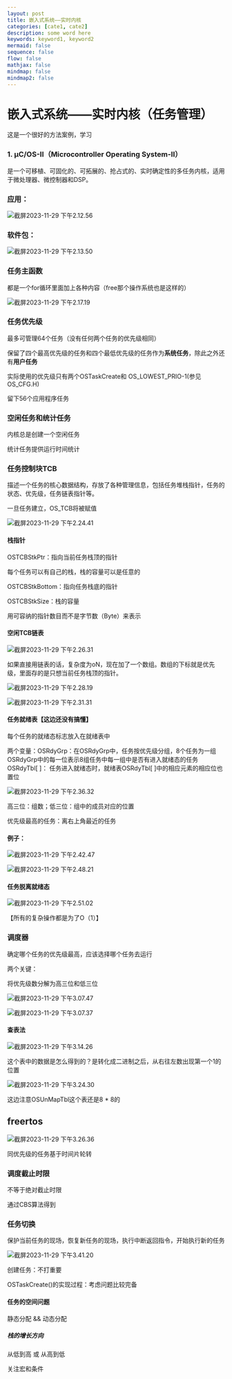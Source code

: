 ```yaml
---
layout: post
title: 嵌入式系统——实时内核
categories: [cate1, cate2]
description: some word here
keywords: keyword1, keyword2
mermaid: false
sequence: false
flow: false
mathjax: false
mindmap: false
mindmap2: false
---
```


# 嵌入式系统——实时内核（任务管理）

这是一个很好的方法案例，学习

### 1. µC/OS-II（Microcontroller Operating System-II）

是一个可移植、可固化的、可拓展的、抢占式的、实时确定性的多任务内核，适用于微处理器、微控制器和DSP。

### 应用：

![截屏2023-11-29 下午2.12.56](https://github.com/ShadowOnYOU/images/blob/main/test202311291412927.png?raw=true)

### 软件包：

![截屏2023-11-29 下午2.13.50](https://github.com/ShadowOnYOU/images/blob/main/test202311291413740.png?raw=true)

### 任务主函数

都是一个for循环里面加上各种内容（free那个操作系统也是这样的）

![截屏2023-11-29 下午2.17.19](https://github.com/ShadowOnYOU/images/blob/main/test202311291417936.png?raw=true)

### 任务优先级

最多可管理64个任务（没有任何两个任务的优先级相同）

保留了四个最高优先级的任务和四个最低优先级的任务作为**系统任务**，除此之外还有**用户任务**

实际使用的优先级只有两个OSTaskCreate和 OS_LOWEST_PRIO-1(参见OS_CFG.H)

留下56个应用程序任务

### 空闲任务和统计任务

内核总是创建一个空闲任务

统计任务提供运行时间统计

### 任务控制块TCB

描述一个任务的核心数据结构，存放了各种管理信息，包括任务堆栈指针，任务的状态、优先级，任务链表指针等。

一旦任务建立，OS_TCB将被赋值

![截屏2023-11-29 下午2.24.41](https://github.com/ShadowOnYOU/images/blob/main/test202311291424134.png?raw=true)

#### 栈指针

OSTCBStkPtr：指向当前任务栈顶的指针

每个任务可以有自己的栈，栈的容量可以是任意的 

OSTCBStkBottom：指向任务栈底的指针

OSTCBStkSize：栈的容量 

用可容纳的指针数目而不是字节数（Byte）来表示

#### 空闲TCB链表

![截屏2023-11-29 下午2.26.31](https://github.com/ShadowOnYOU/images/blob/main/test202311291426117.png?raw=true)

如果直接用链表的话，复杂度为oN，现在加了一个数组。数组的下标就是优先级，里面存的是只想当前任务栈顶的指针。

![截屏2023-11-29 下午2.28.19](https://github.com/ShadowOnYOU/images/blob/main/test202311291428675.png?raw=true)

![截屏2023-11-29 下午2.31.31](https://github.com/ShadowOnYOU/images/blob/main/test202311291431355.png?raw=true)

#### 任务就绪表【这边还没有搞懂】

每个任务的就绪态标志放入在就绪表中

两个变量：OSRdyGrp：在OSRdyGrp中，任务按优先级分组，8个任务为一组 OSRdyGrp中的每一位表示8组任务中每一组中是否有进入就绪态的任务 OSRdyTbl[ ]： 任务进入就绪态时，就绪表OSRdyTbl[ ]中的相应元素的相应位也置位

![截屏2023-11-29 下午2.36.32](https://github.com/ShadowOnYOU/images/blob/main/test202311291436692.png?raw=true)

高三位：组数；低三位：组中的成员对应的位置

优先级最高的任务：离右上角最近的任务

#### 例子：

![截屏2023-11-29 下午2.42.47](https://github.com/ShadowOnYOU/images/blob/main/test202311291442761.png?raw=true)

![截屏2023-11-29 下午2.48.21](https://github.com/ShadowOnYOU/images/blob/main/test202311291448400.png?raw=true)

#### 任务脱离就绪态

![截屏2023-11-29 下午2.51.02](https://github.com/ShadowOnYOU/images/blob/main/test202311291451815.png?raw=true)

【所有的复杂操作都是为了O（1）】

### 调度器

确定哪个任务的优先级最高，应该选择哪个任务去运行

两个关键：

将优先级数分解为高三位和低三位

![截屏2023-11-29 下午3.07.47](https://github.com/ShadowOnYOU/images/blob/main/test202311291507247.png?raw=true)

![截屏2023-11-29 下午3.07.37](https://github.com/ShadowOnYOU/images/blob/main/test202311291507562.png?raw=true)

#### 查表法

![截屏2023-11-29 下午3.14.26](https://github.com/ShadowOnYOU/images/blob/main/test202311291514120.png?raw=true)

这个表中的数据是怎么得到的？是转化成二进制之后，从右往左数出现第一个1的位置

![截屏2023-11-29 下午3.24.30](https://github.com/ShadowOnYOU/images/blob/main/test202311291524546.png?raw=true)

这边注意OSUnMapTbl这个表还是8 * 8的

## freertos

![截屏2023-11-29 下午3.26.36](https://github.com/ShadowOnYOU/images/blob/main/test202311291526053.png?raw=true)

同优先级的任务基于时间片轮转

### 调度截止时限

不等于绝对截止时限

通过CBS算法得到

### 任务切换

保护当前任务的现场，恢复新任务的现场，执行中断返回指令，开始执行新的任务

![截屏2023-11-29 下午3.41.20](https://github.com/ShadowOnYOU/images/blob/main/test202311291541041.png?raw=true)

创建任务：不打重要

OSTaskCreate()的实现过程：考虑问题比较完备

#### 任务的空间问题

静态分配 && 动态分配

##### 栈的增长方向

从低到高 或 从高到低

关注宏和条件
